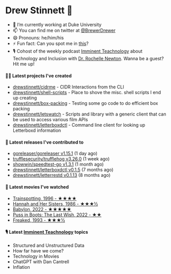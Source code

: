 
# Drew Stinnett 👋

- 🔭 I’m currently working at Duke University
- 📫 You can find me on twitter at [@BrewerDrewer](https://twitter.com/BrewerDrewer)
- 😄 Pronouns: he/him/his
- ⚡ Fun fact: Can you spot me in [this](https://www.youtube.com/watch?v=oL9WnB0qHBA)?
- 🎙 Cohost of the weekly podcast [Imminent Teachnology](https://podcast.imminentteachnology.com/) about Technology and Inclusion with [Dr. Rochelle Newton](https://www.linkedin.com/in/drrochellenewton/). Wanna be a guest? Hit me up!

#### 👨‍💻 Latest projects I've created
- [drewstinnett/cidrme](https://github.com/drewstinnett/cidrme) - CIDR Interactions from the CLI
- [drewstinnett/shell-scripts](https://github.com/drewstinnett/shell-scripts) - Place to shove the misc. shell scripts I end up creating
- [drewstinnett/box-packing](https://github.com/drewstinnett/box-packing) - Testing some go code to do efficient box packing
- [drewstinnett/letswatch](https://github.com/drewstinnett/letswatch) - Scripts and library with a generic client that can be used to access various film APIs
- [drewstinnett/letterboxdctl](https://github.com/drewstinnett/letterboxdctl) - Command line client for looking up Letterboxd information

#### 🚀 Latest releases I've contributed to
- [goreleaser/goreleaser v1.15.1](https://github.com/goreleaser/goreleaser/releases/tag/v1.15.1) (1 day ago)
- [trufflesecurity/trufflehog v3.26.0](https://github.com/trufflesecurity/trufflehog/releases/tag/v3.26.0) (1 week ago)
- [showwin/speedtest-go v1.3.1](https://github.com/showwin/speedtest-go/releases/tag/v1.3.1) (1 month ago)
- [drewstinnett/letterboxdctl v0.1.5](https://github.com/drewstinnett/letterboxdctl/releases/tag/v0.1.5) (7 months ago)
- [drewstinnett/letterrestd v0.1.13](https://github.com/drewstinnett/letterrestd/releases/tag/v0.1.13) (8 months ago)

#### 🍿 Latest movies I've watched
- [Trainspotting, 1996 - ★★★★](https://letterboxd.com/mondodrew/film/trainspotting/)
- [Hannah and Her Sisters, 1986 - ★★★½](https://letterboxd.com/mondodrew/film/hannah-and-her-sisters/)
- [Babylon, 2022 - ★★★★★](https://letterboxd.com/mondodrew/film/babylon-2022/2/)
- [Puss in Boots: The Last Wish, 2022 - ★★](https://letterboxd.com/mondodrew/film/puss-in-boots-the-last-wish/)
- [Freaked, 1993 - ★★★½](https://letterboxd.com/mondodrew/film/freaked/)

#### 🎙 Latest [Imminent Teachnology](https://podcast.imminentteachnology.com/) topics
- Structured and Unstructured Data
- How far have we come?
- Technology in Movies
- ChatGPT with Dan Cantrell
- Inflation
